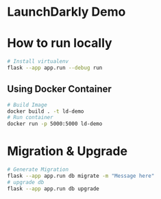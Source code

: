 # LaunchDarkly Demo

# How to run locally

```sh
# Install virtualenv
flask --app app.run --debug run

```
## Using Docker Container
```sh
# Build Image
docker build . -t ld-demo
# Run container
docker run -p 5000:5000 ld-demo
```

# Migration & Upgrade

```sh
# Generate Migration
flask --app app.run db migrate -m "Message here"
# upgrade db
flask --app app.run db upgrade
```
